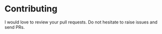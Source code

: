 # Contributing

I would love to review your pull requests. Do not hesitate to raise issues and send PRs.